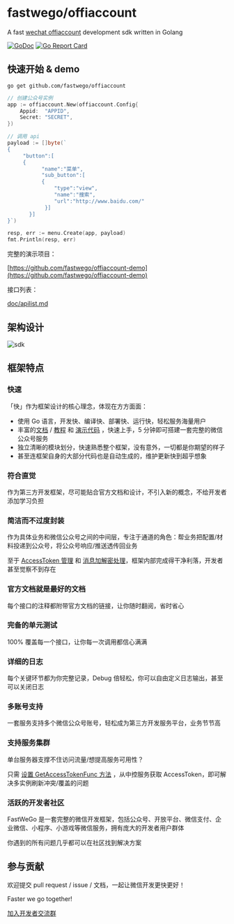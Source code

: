 # fastwego/offiaccount

A fast [wechat offiaccount](https://developers.weixin.qq.com/doc/offiaccount/Getting_Started/Overview.html) development sdk written in Golang

[![GoDoc](https://pkg.go.dev/badge/github.com/fastwego/offiaccount?status.svg)](https://pkg.go.dev/github.com/fastwego/offiaccount?tab=doc)
[![Go Report Card](https://goreportcard.com/badge/github.com/fastwego/offiaccount)](https://goreportcard.com/report/github.com/fastwego/offiaccount)

## 快速开始 & demo

```shell script
go get github.com/fastwego/offiaccount
```
```go
// 创建公众号实例
app := offiaccount.New(offiaccount.Config{
    Appid:  "APPID",
    Secret: "SECRET",
})

// 调用 api
payload := []byte(`
{
     "button":[
     {
           "name":"菜单",
           "sub_button":[
           {	
               "type":"view",
               "name":"搜索",
               "url":"http://www.baidu.com/"
            }]
       }]
}`)

resp, err := menu.Create(app, payload)
fmt.Println(resp, err)
```

完整的演示项目：

[https://github.com/fastwego/offiaccount-demo](https://github.com/fastwego/offiaccount-demo)

接口列表：

[doc/apilist.md](doc/apilist.md)

## 架构设计

![sdk](./doc/img/sdk.jpg)

## 框架特点

### 快速

「快」作为框架设计的核心理念，体现在方方面面：

- 使用 Go 语言，开发快、编译快、部署快、运行快，轻松服务海量用户
- 丰富的[文档](https://pkg.go.dev/github.com/fastwego/offiaccount) / [教程](./doc/SUMMARY.md) 和 [演示代码](https://github.com/fastwego/offiaccount-demo) ，快速上手，5 分钟即可搭建一套完整的微信公众号服务
- 独立清晰的模块划分，快速熟悉整个框架，没有意外，一切都是你期望的样子
- 甚至连框架自身的大部分代码也是自动生成的，维护更新快到超乎想象

### 符合直觉

作为第三方开发框架，尽可能贴合官方文档和设计，不引入新的概念，不给开发者添加学习负担

### 简洁而不过度封装

作为具体业务和微信公众号之间的中间层，专注于通道的角色：帮业务把配置/材料投递到公众号，将公众号响应/推送透传回业务

至于 [AccessToken 管理](./doc/access_token.md) 和 [消息加解密处理](./doc/message.md)，框架内部完成得干净利落，开发者甚至觉察不到存在

### 官方文档就是最好的文档

每个接口的注释都附带官方文档的链接，让你随时翻阅，省时省心

### 完备的单元测试

100% 覆盖每一个接口，让你每一次调用都信心满满

### 详细的日志

每个关键环节都为你完整记录，Debug 倍轻松，你可以自由定义日志输出，甚至可以关闭日志

### 多账号支持

一套服务支持多个微信公众号账号，轻松成为第三方开发服务平台，业务节节高

### 支持服务集群

单台服务器支撑不住访问流量/想提高服务可用性？

只需 [设置 GetAccessTokenFunc 方法](https://pkg.go.dev/github.com/fastwego/offiaccount/?tab=doc#example-OffiAccount.SetGetAccessTokenHandler) ，从中控服务获取 AccessToken，即可解决多实例刷新冲突/覆盖的问题

### 活跃的开发者社区

FastWeGo 是一套完整的微信开发框架，包括公众号、开放平台、微信支付、企业微信、小程序、小游戏等微信服务，拥有庞大的开发者用户群体

你遇到的所有问题几乎都可以在社区找到解决方案


## 参与贡献

欢迎提交 pull request / issue / 文档，一起让微信开发更快更好！

Faster we go together!

[加入开发者交流群](https://github.com/fastwego/fastwego.dev)
